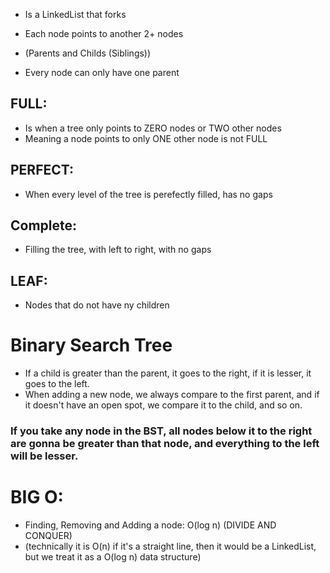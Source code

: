 - Is a LinkedList that forks

- Each node points to another 2+ nodes
- (Parents and Childs (Siblings))
- Every node can only have one parent


## FULL:
- Is when a tree only points to ZERO nodes or TWO other nodes
- Meaning a node points to only ONE other node is not FULL

## PERFECT:
- When every level of the tree is perefectly filled, has no gaps


## Complete:
- Filling the tree, with left to right, with no gaps

## LEAF:
- Nodes that do not have ny children



# Binary Search Tree
- If a child is greater than the parent, it goes to the right, if it is lesser, it goes to the left.
- When adding a new node, we always compare to the first parent, and if it doesn't have an open spot, we compare it to the child, and so on.

### If you take any node in the BST, all nodes below it to the right are gonna be greater than that node, and everything to the left will be lesser.


# BIG O:
- Finding, Removing and Adding a node: O(log n) (DIVIDE AND CONQUER)
- (technically it is O(n) if it's a straight line, then it would be a LinkedList, but we treat it as a O(log n) data structure)


